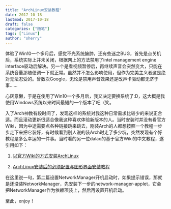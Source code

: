 ```yaml
---
title: "ArchLinux安装教程"
date: 2017-10-18
lastmod: 2017-10-18
draft: false
categories: ["随笔"]
tags: ["Linux"]
author: "sherry"
---
```

体验了Win10一个多月后，感觉不光系统臃肿，还有些迷之BUG，首先是点关机后，系统实际上并未关闭，根据网上的方法禁用了intel management engine interface驱动后解决。另一个是看视频暂停后，再继续声音会突然变大，只能在系统音量那随便调一下就正常。虽然并不怎么影响使用，但作为完美主义者这是绝对无法忍受的。曾数次Google，无论是禁用声音效果还是改声卡驱动都无济于事……

心灰意懒，于是在使用了Win10一个多月后，我又决定要换系统了:D，这大概是我使用Windows系统以来时间最短的一个版本了吧（笑。

<!--more-->

入了Arch神教有段时间了，发现这样的系统对我这种日常需求比较少的来说正合适。而且滚动更新很适合像我这种喜欢体验新版本的人。当时安装时并没有看官方Wiki，因为中途需要点各种链接跳来跳去，刚装Arch的人都想按照一个教程一步步走下来把它装好，有时候看到别人说的装Arch时走了多少坑，突然发现有个好教程是多么幸运的一件事。当时看的另一位dalao的基于官方Wiki的中文教程，遂引用如下：

1. [以官方Wiki的方式安装ArchLinux](http://www.viseator.com/2017/05/17/arch_install/)

2. [ArchLinux安装后的必须配置与图形界面安装教程](http://www.viseator.com/2017/05/19/arch_setup/)

在这里说一句，第二篇设置NetworkManager开机启动时，如果提示错误，那就是还没装NetworkManager，先安装下一步的network-manager-applet，它会把NetworkManager作为依赖项装上，然后再设置开机启动。

至此，enjoy！